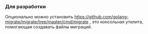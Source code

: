 ### Для разработки

Опционально можно установить https://github.com/golang-migrate/migrate/tree/master/cmd/migrate , это консольная утилита, помогающая создавать файлы миграций.

